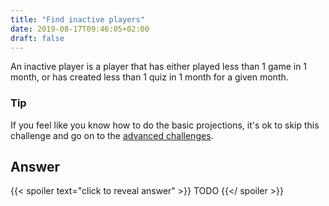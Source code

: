 ```yaml
---
title: "Find inactive players"
date: 2019-08-17T09:46:05+02:00
draft: false
---
```


An inactive player is a player that has either played less than 1 game in 1 month, or has created less than 1 quiz in 1 month for a given month.

### Tip

If you feel like you know how to do the basic projections, it's ok to skip this challenge and go on to the [advanced challenges](/challenge/list).

## Answer

{{< spoiler text="click to reveal answer" >}}
TODO
{{</ spoiler >}}
